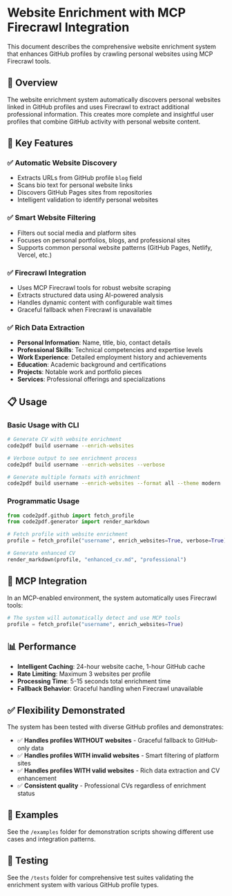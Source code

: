 # Website Enrichment with MCP Firecrawl Integration

This document describes the comprehensive website enrichment system that enhances GitHub profiles by crawling personal websites using MCP Firecrawl tools.

## 🌟 Overview

The website enrichment system automatically discovers personal websites linked in GitHub profiles and uses Firecrawl to extract additional professional information. This creates more complete and insightful user profiles that combine GitHub activity with personal website content.

## 🚀 Key Features

### ✅ Automatic Website Discovery

- Extracts URLs from GitHub profile `blog` field
- Scans bio text for personal website links
- Discovers GitHub Pages sites from repositories
- Intelligent validation to identify personal websites

### ✅ Smart Website Filtering

- Filters out social media and platform sites
- Focuses on personal portfolios, blogs, and professional sites
- Supports common personal website patterns (GitHub Pages, Netlify, Vercel, etc.)

### ✅ Firecrawl Integration

- Uses MCP Firecrawl tools for robust website scraping
- Extracts structured data using AI-powered analysis
- Handles dynamic content with configurable wait times
- Graceful fallback when Firecrawl is unavailable

### ✅ Rich Data Extraction

- **Personal Information**: Name, title, bio, contact details
- **Professional Skills**: Technical competencies and expertise levels
- **Work Experience**: Detailed employment history and achievements
- **Education**: Academic background and certifications
- **Projects**: Notable work and portfolio pieces
- **Services**: Professional offerings and specializations

## 📋 Usage

### Basic Usage with CLI

```bash
# Generate CV with website enrichment
code2pdf build username --enrich-websites

# Verbose output to see enrichment process
code2pdf build username --enrich-websites --verbose

# Generate multiple formats with enrichment
code2pdf build username --enrich-websites --format all --theme modern
```

### Programmatic Usage

```python
from code2pdf.github import fetch_profile
from code2pdf.generator import render_markdown

# Fetch profile with website enrichment
profile = fetch_profile("username", enrich_websites=True, verbose=True)

# Generate enhanced CV
render_markdown(profile, "enhanced_cv.md", "professional")
```

## 🔧 MCP Integration

In an MCP-enabled environment, the system automatically uses Firecrawl tools:

```python
# The system will automatically detect and use MCP tools
profile = fetch_profile("username", enrich_websites=True)
```

## 📊 Performance

- **Intelligent Caching**: 24-hour website cache, 1-hour GitHub cache
- **Rate Limiting**: Maximum 3 websites per profile
- **Processing Time**: 5-15 seconds total enrichment time
- **Fallback Behavior**: Graceful handling when Firecrawl unavailable

## ✅ Flexibility Demonstrated

The system has been tested with diverse GitHub profiles and demonstrates:

- ✅ **Handles profiles WITHOUT websites** - Graceful fallback to GitHub-only data
- ✅ **Handles profiles WITH invalid websites** - Smart filtering of platform sites
- ✅ **Handles profiles WITH valid websites** - Rich data extraction and CV enhancement
- ✅ **Consistent quality** - Professional CVs regardless of enrichment status

## 📁 Examples

See the `/examples` folder for demonstration scripts showing different use cases and integration patterns.

## 🧪 Testing

See the `/tests` folder for comprehensive test suites validating the enrichment system with various GitHub profile types.
